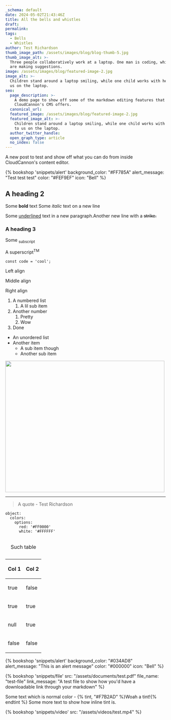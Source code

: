 ```yaml
---
_schema: default
date: 2024-05-02T21:43:46Z
title: All the bells and whistles
draft:
permalink:
tags:
  - Bells
  - Whistles
author: Test Richardson
thumb_image_path: /assets/images/blog/blog-thumb-5.jpg
thumb_image_alt: >-
  Three people collaboratively work at a laptop. One man is coding, while two
  are making suggestions.
image: /assets/images/blog/featured-image-2.jpg
image_alt: >-
  Children stand around a laptop smiling, while one child works with her back to
  us on the laptop.
seo:
  page_description: >-
    A demo page to show off some of the markdown editing features that
    CloudCannon's CMS offers.
  canonical_url:
  featured_image: /assets/images/blog/featured-image-2.jpg
  featured_image_alt: >-
    Children stand around a laptop smiling, while one child works with her back
    to us on the laptop.
  author_twitter_handle:
  open_graph_type: article
  no_index: false
---
```

A new post to test and show off what you can do from inside CloudCannon's content editor.

{% bookshop 'snippets/alert' background_color: "#FF785A" alert_message: "Test test test" color: "#FEF9EF" icon: "Bell" %}

## A heading 2

Some **bold** text Some *italic* text on a new line

Some <u>underlined</u> text in a new paragraph.Another new line with a <s>strike.</s>

### A heading 3

Some <sub>subscript</sub>

A superscript<sup>TM</sup>

`const code = 'cool';`

Left align

<p class="align-center">Middle align</p>

<p class="align-right">Right align</p>

1. A numbered list
   1. A lil sub item
2. Another number
   1. Pretty
   2. Wow
3. Done

* An unordered list
* Another item
  * A sub item though
  * Another sub item

<img src="/assets/images/blog/blog-thumb-1.jpg" height="413" width="500" />

---

> A quote - Test Richardson

```
object:
  colors:
    options:
      red: '#FF0000'
      white: '#FFFFFF'
```

<table><caption><p>Such table</p></caption><thead><tr><th><p>Col 1</p></th><th><p>Col 2</p></th></tr></thead><tbody><tr><td><p>true</p></td><td><p>false</p></td></tr><tr><td><p>true</p></td><td><p>true</p></td></tr><tr><td><p>null</p></td><td><p>true</p></td></tr><tr><td><p>false</p></td><td><p>false</p></td></tr></tbody></table>

{% bookshop 'snippets/alert' background_color: "#034AD8" alert_message: "This is an alert message" color: "#000000" icon: "Bell" %}

{% bookshop 'snippets/file' src: "/assets/documents/test.pdf" file_name: "test-file" link_message: "A test file to show how you'd have a downloadable link through your markdown" %}

Some text which is normal color - {% tint, "#F7B2AD" %}Woah a tint!{% endtint %} Some more text to show how inline tint is.

{% bookshop 'snippets/video' src: "/assets/videos/test.mp4" %}